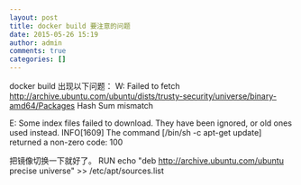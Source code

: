 ```yaml
---
layout: post
title: docker build 要注意的问题
date: 2015-05-26 15:19
author: admin
comments: true
categories: []
---
```

docker build 出现以下问题：
W: Failed to fetch http://archive.ubuntu.com/ubuntu/dists/trusty-security/universe/binary-amd64/Packages  Hash Sum mismatch

E: Some index files failed to download. They have been ignored, or old ones used instead.
INFO[1609] The command [/bin/sh -c apt-get update] returned a non-zero code: 100 

把镜像切换一下就好了。
RUN echo "deb http://archive.ubuntu.com/ubuntu precise universe" >> /etc/apt/sources.list
